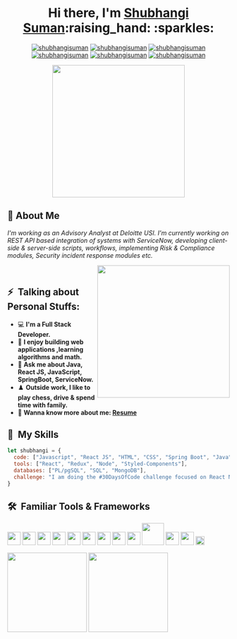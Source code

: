 <meta name="viewport" content="width=device-width, initial-scale=1.0, minimum-scale=1.0">
<!-- <h1 align="center">Hi there, I'm Shubhangi Suman :raising_hand: :sparkles:</h1> -->
<h1 align="center">Hi there, I'm <a href="https://drive.google.com/file/d/1PAExXORZRr_GEIl6o__pcBGGCbjG74AY/view">Shubhangi Suman</a>:raising_hand: :sparkles:</h1>
<p align="center">
<a href="https://www.linkedin.com/in/shubhangi-suman-b50811148/" target="blank"><img src="https://img.shields.io/badge/-LinkedIn-0e76a8?style=flat-square&logo=Linkedin&logoColor=white" alt="shubhangisuman"/></a> 
<a href="https://leetcode.com/Shubhangi0812/" target="blank"><img src="https://img.shields.io/badge/-Leetcode-orange?style=flat-square&logo=leetcode&logoColor=white" alt="shubhangisuman"/></a>
<a href="https://auth.geeksforgeeks.org/user/shubh0812/profile" target="blank"><img src="https://img.shields.io/badge/-GeeksForGeeks-308d46?style=flat-square&logo=geeksforgeeks&logoColor=white" alt="shubhangisuman"/></a>
<a href="https://codepen.io/shubsuman/pens/popular" target="blank"><img src="https://img.shields.io/badge/-Codepen-000000?style=flat-square&logo=codepen&logoColor=white" alt="shubhangisuman"/></a>
<a href="https://www.codechef.com/users/shubh_0812" target="blank"><img src="https://img.shields.io/badge/-CodeChef-CA6F1E?style=flat-square&logo=Codechef&logoColor=white" alt="shubhangisuman"/></a>
<a href="mailto:shubhangisuman0812@gmail.com" target="blank"><img src="https://img.shields.io/badge/-Gmail-red?style=flat-square&logo=gmail&logoColor=white" alt="shubhangisuman"/></a>
</p>
<p align="center"> <img src="https://res.cloudinary.com/practicaldev/image/fetch/s--zNqcSN_E--/c_imagga_scale,f_auto,fl_progressive,h_900,q_66,w_1600/https://dev-to-uploads.s3.amazonaws.com/i/2ciu6mo6r9x9zyverc10.gif" width="300"></p>


## :wave: About Me 
<p><em>I'm working as an Advisory Analyst at Deloitte USI. I'm currently working on REST API based integration of systems with ServiceNow, developing client-side & server-side scripts, workflows, implementing Risk & Compliance modules, Security incident response modules etc.</em></p>
<img align='right' src="https://resultpediabd.com/wp-content/uploads/2019/08/me.gif" width="300"><br>

## ⚡ &nbsp;Talking about Personal Stuffs:
- 💻 **I'm a Full Stack Developer.**
- 🚀 **I enjoy building web applications ,learning algorithms and math.**
- 💬 **Ask me about Java, React JS, JavaScript, SpringBoot, ServiceNow.**
- ♟️ **Outside work, I like to play chess, drive & spend time with family.**
- 📝 **Wanna know more about me: [Resume](https://drive.google.com/file/d/1PAExXORZRr_GEIl6o__pcBGGCbjG74AY/view)**



<!-- [![Linkedin Badge](https://img.shields.io/badge/-LinkedIn-0e76a8?style=flat-square&logo=Linkedin&logoColor=white)](https://www.linkedin.com/in/shubhangi-suman-b50811148/)
[![Leetcode Badge](https://img.shields.io/badge/-Leetcode-orange?style=flat-square&logo=leetcode&logoColor=white)](https://leetcode.com/Shubhangi0812/)
[![GFG Badge](https://img.shields.io/badge/-GeeksForGeeks-308d46?style=flat-square&logo=geeksforgeeks&logoColor=white)](https://auth.geeksforgeeks.org/user/shubh0812/profile)
[![CodePen Badge](https://img.shields.io/badge/-Codepen-000000?style=flat-square&logo=codepen&logoColor=white)](https://codepen.io/shubsuman/pens/popular)
[![CodeChef Badge](https://img.shields.io/badge/-CodeChef-CA6F1E?style=flat-square&logo=Codechef&logoColor=white)](https://www.codechef.com/users/shubh_0812)
[![Gmail Badge](https://img.shields.io/badge/-Gmail-red?style=flat-square&logo=gmail&logoColor=white)](mailto:shubhangisuman0812@gmail.com) -->


## 🚀 &nbsp;My Skills

  ```javascript
let shubhangi = {
    code: ["Javascript", "React JS", "HTML", "CSS", "Spring Boot", "Java"],
    tools: ["React", "Redux", "Node", "Styled-Components"],
    databases: ["PL/pgSQL", "SQL", "MongoDB"],
    challenge: "I am doing the #30DaysOfCode challenge focused on React Native"
}
```
## 🛠 &nbsp;Familiar Tools & Frameworks
<p>
<img src="https://idroot.us/wp-content/uploads/2019/04/intellij-logo.png" width="30">
<img src="https://confluence.jetbrains.com/download/thumbnails/51943829/WebStorm_400x400_Twitter_logo_white.png?version=1&modificationDate=1451316090000&api=v2" width="30">
<img src="https://img.icons8.com/color/452/visual-studio-code-2019.png" width="30">
<img src="https://static.tildacdn.com/tild3061-6661-4632-b639-316134306538/postman.png" width="30">
<img src="https://material-ui.com/static/logo.png" width="30">
<img src="https://e7.pngegg.com/pngimages/914/758/png-clipart-computer-icons-logo-github-github-logo-logo-computer-program-thumbnail.png" width="30">
<img src="https://www.postgresql.org/media/img/about/press/elephant.png" width="30">
<img src="https://seeklogo.com/images/N/nodejs-logo-FBE122E377-seeklogo.com.png" width="30">
<img src="https://www.pngitem.com/pimgs/m/664-6644509_icon-react-js-logo-hd-png-download.png" width="30">
<img src="https://gocode.colorado.gov/wp-content/uploads/2020/11/MongoDB-sm-logo.gif" width="50">
<img src="https://p.kindpng.com/picc/s/171-1718046_javascript-programming-language-logo-hd-png-download.png" width="30">
<img src="https://upload.wikimedia.org/wikipedia/commons/thumb/6/61/HTML5_logo_and_wordmark.svg/1200px-HTML5_logo_and_wordmark.svg.png" width="30">
<img src="https://upload.wikimedia.org/wikipedia/commons/thumb/d/d5/CSS3_logo_and_wordmark.svg/1200px-CSS3_logo_and_wordmark.svg.png" width="20">
</p>
<p><img height="180em" src="https://github-readme-stats.vercel.app/api?username=shubhangisuman&show_icons=true&theme=prussian&hide_border=false&&count_private=true&include_all_commits=true" />
<img height="180em" src="https://github-readme-stats.vercel.app/api/top-langs/?username=shubhangisuman&show_icons=true&theme=prussian&hide_border=true&layout=compact&langs_count=8"/>
</p>

